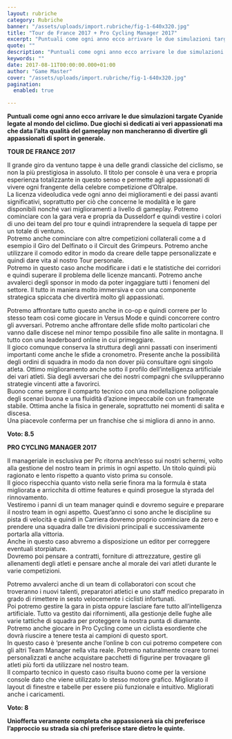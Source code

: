 ```yaml
---
layout: rubriche
category: Rubriche
banner: "/assets/uploads/import.rubriche/fig-1-640x320.jpg"
title: "Tour de France 2017 + Pro Cycling Manager 2017"
excerpt: "Puntuali come ogni anno ecco arrivare le due simulazioni targate Cyanide legate al mondo del ciclimo. Due giochi sì dedicati ai veri appassionati ma che data l’alta qualità del gameplay non mancheranno di divertire gli appassionati di sport in generale. TOUR DE FRANCE 2017 Il grande giro da ventuno tappe è una delle grandi classiche [&hellip"
quote: ""
description: "Puntuali come ogni anno ecco arrivare le due simulazioni targate Cyanide legate al mondo del ciclimo. Due giochi sì dedicati ai veri appassionati ma che data l’alta qualità del gameplay non mancheranno di divertire gli appassionati di sport in generale. TOUR DE FRANCE 2017 Il grande giro da ventuno tappe è una delle grandi classiche [&hellip"
keywords: ""
date: 2017-08-11T00:00:00.000+01:00
author: "Game Master"
cover: "/assets/uploads/import.rubriche/fig-1-640x320.jpg"
pagination:
  enabled: true

---
```


**Puntuali come ogni anno ecco arrivare le due simulazioni targate Cyanide legate al mondo del ciclimo. Due giochi sì dedicati ai veri appassionati ma che data l’alta qualità del gameplay non mancheranno di divertire gli appassionati di sport in generale.** 

 **TOUR DE FRANCE 2017**

Il grande giro da ventuno tappe è una delle grandi classiche del ciclismo, se non la più prestigiosa in assoluto. Il titolo per console è una vera e propria esperienza totalizzante in questo senso e permette agli appassionati di vivere ogni frangente della celebre competizione d’Oltralpe.  
La licenza videoludica vede ogni anno dei miglioramenti e dei passi avanti significativi, soprattutto per ciò che concerne le modalità e le gare disponibili nonché vari miglioramenti a livello di gameplay. Potremo cominciare con la gara vera e propria da Dusseldorf e quindi vestire i colori di uno dei team del pro tour e quindi intraprendere la sequela di tappe per un totale di ventuno.  
Potremo anche cominciare con altre competizioni collaterali come a d esempio il Giro del Delfinato o il Circuit des Grimpeurs. Potremo anche utilizzare il comodo editor in modo da creare delle tappe personalizzate e quindi dare vita al nostro Tour personale.  
Potremo in questo caso anche modificare i dati e le statistiche dei corridori e quindi superare il problema delle licenze mancanti. Potremo anche avvalerci degli sponsor in modo da poter ingaggiare tutti i fenomeni del settore. Il tutto in maniera molto immersiva e con una componente strategica spiccata che divertirà molto gli appassionati.  
  
Potremo affrontare tutto questo anche in co-op e quindi correre per lo stesso team così come giocare in Versus Mode e quindi concorrere contro gli avversari. Potremo anche affrontare delle sfide molto particolari che vanno dalle discese nel minor tempo possibile fino alle salite in montagna. Il tutto con una leaderboard online in cui primeggiare.  
Il gioco comunque conserva la struttura degli anni passati con inserimenti importanti come anche le sfide a cronometro. Presente anche la possibilità degli ordini di squadra in modo da non dover più consultare ogni singolo atleta. Ottimo miglioramento anche sotto il profilo dell’intelligenza artificiale dei vari atleti. Sia degli avversari che dei nostri compagni che svilupperanno strategie vincenti atte a favorirci.  
Buono come sempre il comparto tecnico con una modellazione poligonale degli scenari buona e una fluidità d’azione impeccabile con un framerate stabile. Ottima anche la fisica in generale, soprattutto nei momenti di salita e discesa.  
Una piacevole conferma per un franchise che si migliora di anno in anno.

**Voto: 8.5**

**PRO CYCLING MANAGER 2017**

Il manageriale in esclusiva per Pc ritorna anch’esso sui nostri schermi, volto alla gestione del nostro team in primis in ogni aspetto. Un titolo quindi più ragionato e lento rispetto a quanto visto prima su console.  
Il gioco rispecchia quanto visto nella serie finora ma la formula è stata migliorata e arricchita di ottime features e quindi prosegue la styrada del rinnovamento.  
Vestiremo i panni di un team manager quindi e dovremo seguire e preparare il nostro team in ogni aspetto. Quest’anno ci sono anche le discipline su pista di velocità e quindi in Carriera dovremo proprio cominciare da zero e prendere una squadra dalle tre divisioni principali e successivamente portarla alla vittoria.  
Anche in questo caso abvremo a disposizione un editor per correggere eventuali storpiature.  
Dovremo poi pensare a contratti, forniture di attrezzature, gestire gli allenamenti degli atleti e pensare anche al morale dei vari atleti durante le varie competizioni.  
  
Potremo avvalerci anche di un team di collaboratori con scout che troveranno i nuovi talenti, preparatori atletici e uno staff medico preparato in grado di rimettere in sesto velocemente i ciclisti infortunati.  
Poi potremo gestire la gara in pista oppure lasciare fare tutto all’intelligenza artificiale. Tutto va gestito dai rifornimenti, alla gestionje delle fughe alle varie tattiche di squadra per proteggere la nostra punta di diamante.  
Potremo anche giocare in Pro Cycling come un ciclista esordiente che dovrà riuscire a tenere testa ai campioni di questo sport.  
In questo caso è ‘presente anche l’online b con cui potremo competere con gli altri Team Manager nella vita reale. Potremo naturalmente creare tornei personalizzati e anche acquistare pacchetti di figurine per trovaqare gli atleti più forti da utilizzare nel nostro team.  
Il comparto tecnico in questo caso risulta buono come per la versione console dato che viene utilizzato lo stesso motore grafico. Migliorato il layout di finestre e tabelle per essere più funzionale e intuitivo. Migliorati anche i caricamenti.

**Voto: 8**

 **Unìofferta veramente completa che appassionerà sia chi preferisce l’approccio su strada sia chi preferisce stare dietro le quinte.**